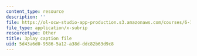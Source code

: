 ```yaml
---
content_type: resource
description: ''
file: https://ol-ocw-studio-app-production.s3.amazonaws.com/courses/6-189-multicore-programming-primer-january-iap-2007/5d43a6d095865a12a38dddc82b63d9c8_UJji2L8XFZQ.vtt
file_type: application/x-subrip
resourcetype: Other
title: 3play caption file
uid: 5d43a6d0-9586-5a12-a38d-ddc82b63d9c8
---
```

